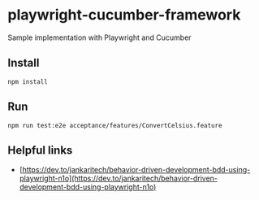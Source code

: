 # playwright-cucumber-framework
Sample implementation with Playwright and Cucumber

## Install
`npm install`

## Run
`npm run test:e2e acceptance/features/ConvertCelsius.feature`

## Helpful links
- [https://dev.to/jankaritech/behavior-driven-development-bdd-using-playwright-n1o](https://dev.to/jankaritech/behavior-driven-development-bdd-using-playwright-n1o)

